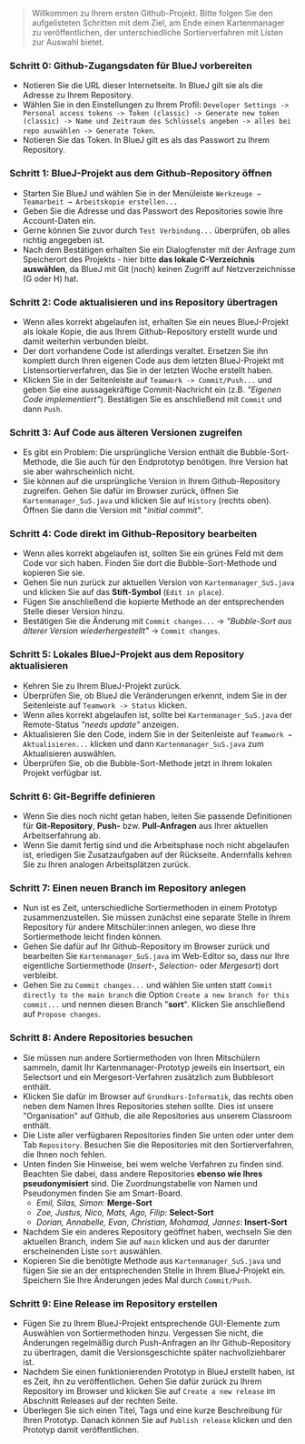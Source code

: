 > Willkommen zu Ihrem ersten Github-Projekt. Bitte folgen Sie den aufgelisteten Schritten mit dem Ziel, am Ende einen Kartenmanager zu veröffentlichen, der unterschiedliche Sortierverfahren mit Listen zur Auswahl bietet.

### Schritt 0: Github-Zugangsdaten für BlueJ vorbereiten
- Notieren Sie die URL dieser Internetseite. In BlueJ gilt sie als die Adresse zu Ihrem Repository.
- Wählen Sie in den Einstellungen zu Ihrem Profil: 
  `Developer Settings -> Personal access tokens -> Token (classic) -> Generate new token (classic) -> Name und Zeitraum des Schlüssels angeben -> alles bei repo auswählen -> Generate Token`. 
- Notieren Sie das Token. In BlueJ gilt es als das Passwort zu Ihrem Repository.

### Schritt 1: BlueJ-Projekt aus dem Github-Repository öffnen
- Starten Sie BlueJ und wählen Sie in der Menüleiste `Werkzeuge → Teamarbeit → Arbeitskopie erstellen...`
- Geben Sie die Adresse und das Passwort des Repositories sowie Ihre Account-Daten ein.
- Gerne können Sie zuvor durch `Test Verbindung...` überprüfen, ob alles richtig angegeben ist.
- Nach dem Bestätigen erhalten Sie ein Dialogfenster mit der Anfrage zum Speicherort des Projekts - hier bitte **das lokale C-Verzeichnis auswählen**, da BlueJ mit Git (noch) keinen Zugriff auf Netzverzeichnisse (G oder H) hat.

### Schritt 2: Code aktualisieren und ins Repository übertragen
- Wenn alles korrekt abgelaufen ist, erhalten Sie ein neues BlueJ-Projekt als lokale Kopie, die aus Ihrem Github-Repository erstellt wurde und damit weiterhin verbunden bleibt.
- Der dort vorhandene Code ist allerdings veraltet. Ersetzen Sie ihn komplett durch Ihren eigenen Code aus dem letzten BlueJ-Projekt mit Listensortierverfahren, das Sie in der letzten Woche erstellt haben.
- Klicken Sie in der Seitenleiste auf `Teamwork -> Commit/Push...` und geben Sie eine aussagekräftige Commit-Nachricht ein (z.B. *"Eigenen Code implementiert"*). Bestätigen Sie es anschließend mit `Commit` und dann `Push`.

### Schritt 3: Auf Code aus älteren Versionen zugreifen
- Es gibt ein Problem: Die ursprüngliche Version enthält die Bubble-Sort-Methode, die Sie auch für den Endprototyp benötigen. Ihre Version hat sie aber wahrscheinlich nicht.
- Sie können auf die ursprüngliche Version in Ihrem Github-Repository zugreifen. Gehen Sie dafür im Browser zurück, öffnen Sie `Kartenmanager_SuS.java` und klicken Sie auf `History` (rechts oben). Öffnen Sie dann die Version mit "*initial commit"*.

### Schritt 4: Code direkt im Github-Repository bearbeiten
- Wenn alles korrekt abgelaufen ist, sollten Sie ein grünes Feld mit dem Code vor sich haben. Finden Sie dort die Bubble-Sort-Methode und kopieren Sie sie.
- Gehen Sie nun zurück zur aktuellen Version von `Kartenmanager_SuS.java` und klicken Sie auf das **Stift-Symbol** (`Edit in place`). 
- Fügen Sie anschließend die kopierte Methode an der entsprechenden Stelle dieser Version hinzu.
- Bestätigen Sie die Änderung mit `Commit changes...` -> *"Bubble-Sort aus älterer Version wiederhergestellt"* -> `Commit changes`.

### Schritt 5: Lokales BlueJ-Projekt aus dem Repository aktualisieren
- Kehren Sie zu Ihrem BlueJ-Projekt zurück.
- Überprüfen Sie, ob BlueJ die Veränderungen erkennt, indem Sie in der Seitenleiste auf `Teamwork -> Status` klicken.
- Wenn alles korrekt abgelaufen ist, sollte bei `Kartenmanager_SuS.java` der Remote-Status *"needs update"* anzeigen.
- Aktualisieren Sie den Code, indem Sie in der Seitenleiste auf `Teamwork → Aktualisieren...` klicken und dann `Kartenmanager_SuS.java` zum Aktualisieren auswählen.
- Überprüfen Sie, ob die Bubble-Sort-Methode jetzt in Ihrem lokalen Projekt verfügbar ist.

### Schritt 6: Git-Begriffe definieren
- Wenn Sie dies noch nicht getan haben, leiten Sie passende Definitionen für **Git-Repository**, **Push-** bzw. **Pull-Anfragen** aus Ihrer aktuellen Arbeitserfahrung ab.
- Wenn Sie damit fertig sind und die Arbeitsphase noch nicht abgelaufen ist, erledigen Sie Zusatzaufgaben auf der Rückseite. Andernfalls kehren Sie zu Ihren analogen Arbeitsplätzen zurück.

### Schritt 7: Einen neuen Branch im Repository anlegen
- Nun ist es Zeit, unterschiedliche Sortiermethoden in einem Prototyp zusammenzustellen. Sie müssen zunächst eine separate Stelle in Ihrem Repository für andere Mitschüler:innen anlegen, wo diese Ihre Sortiermethode leicht finden können. 
- Gehen Sie dafür auf Ihr Github-Repository im Browser zurück und bearbeiten Sie `Kartenmanager_SuS.java` im Web-Editor so, dass nur Ihre eigentliche Sortiermethode (*Insert-*, *Selection-* oder *Mergesort*) dort verbleibt.
- Gehen Sie zu `Commit changes...` und wählen Sie unten statt `Commit directly to the main branch` die Option `Create a new branch for this commit...` und nennen diesen Branch "**sort**". Klicken Sie anschließend auf `Propose changes`.

### Schritt 8: Andere Repositories besuchen
- Sie müssen nun andere Sortiermethoden von Ihren Mitschülern sammeln, damit Ihr Kartenmanager-Prototyp jeweils ein Insertsort, ein Selectsort und ein Mergesort-Verfahren zusätzlich zum Bubblesort enthält.
- Klicken Sie dafür im Browser auf `Grundkurs-Informatik`, das rechts oben neben dem Namen Ihres Repositories stehen sollte. Dies ist unsere "Organisation" auf Github, die alle Repositories aus unserem Classroom enthält.
- Die Liste aller verfügbaren Repositories finden Sie unten oder unter dem Tab `Repository`. Besuchen Sie die Repositories mit den Sortierverfahren, die Ihnen noch fehlen. 
- Unten finden Sie Hinweise, bei wem welche Verfahren zu finden sind. Beachten Sie dabei, dass andere Repositories **ebenso wie Ihres pseudonymisiert** sind. Die Zuordnungstabelle von Namen und Pseudonymen finden Sie am Smart-Board.
    - _Emil, Silas, Simon_: **Merge-Sort**
    - _Zoe, Justus, Nico, Mats, Ago, Filip_: **Select-Sort**
    - _Dorian, Annabelle, Evan, Christian, Mohamad, Jannes_: **Insert-Sort**
- Nachdem Sie ein anderes Repository geöffnet haben, wechseln Sie den aktuellen Branch, indem Sie auf `main` klicken und aus der darunter erscheinenden Liste `sort` auswählen.
- Kopieren Sie die benötigte Methode aus `Kartenmanager_SuS.java` und fügen Sie sie an der entsprechenden Stelle in Ihrem BlueJ-Projekt ein. Speichern Sie Ihre Änderungen jedes Mal durch `Commit/Push`.

### Schritt 9: Eine Release im Repository erstellen
- Fügen Sie zu Ihrem BlueJ-Projekt entsprechende GUI-Elemente zum Auswählen von Sortiermethoden hinzu. Vergessen Sie nicht, die Änderungen regelmäßig durch Push-Anfragen an Ihr Github-Repository zu übertragen, damit die Versionsgeschichte später nachvollziehbarer ist.
- Nachdem Sie einen funktionierenden Prototyp in BlueJ erstellt haben, ist es Zeit, ihn zu veröffentlichen. Gehen Sie dafür zurück zu Ihrem Repository im Browser und klicken Sie auf `Create a new release` im Abschnitt Releases auf der rechten Seite.
- Überlegen Sie sich einen Titel, Tags und eine kurze Beschreibung für Ihren Prototyp. Danach können Sie auf `Publish release` klicken und den Prototyp damit veröffentlichen.
